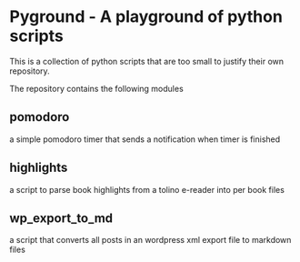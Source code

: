 # Pyground - A playground of python scripts
This is a collection of python scripts that are too small to justify their own repository.

The repository contains the following modules
## pomodoro
a simple pomodoro timer that sends a notification when timer is finished

## highlights
a script to parse book highlights from a tolino e-reader into per book files

## wp_export_to_md
a script that converts all posts in an wordpress xml export file to markdown files
